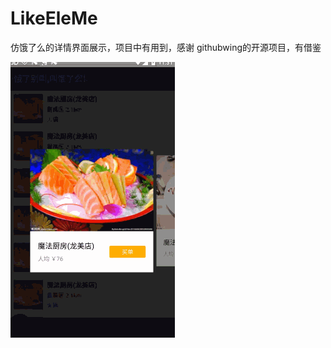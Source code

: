# LikeEleMe
仿饿了么的详情界面展示，项目中有用到，感谢 githubwing的开源项目，有借鉴


![image](https://github.com/zhaoyasong/LikeEleMe/blob/master/likeEleMe.gif) 
